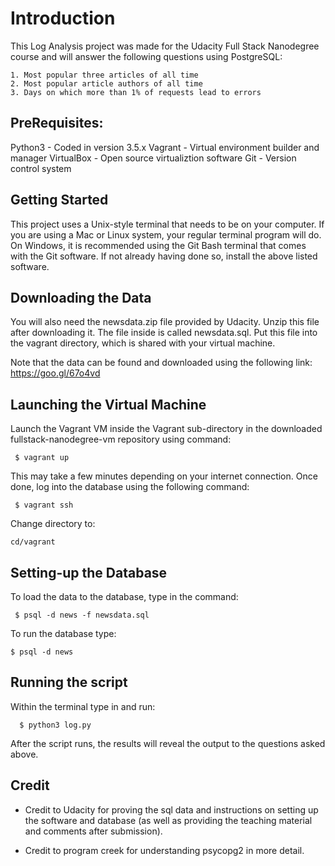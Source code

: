 # Introduction

This Log Analysis project was made for the Udacity Full Stack Nanodegree course and will answer the following questions using PostgreSQL:

	1. Most popular three articles of all time
	2. Most popular article authors of all time
	3. Days on which more than 1% of requests lead to errors

## PreRequisites:

Python3 - Coded in version 3.5.x
Vagrant - Virtual environment builder and manager
VirtualBox - Open source virtualiztion software
Git - Version control system 

## Getting Started

This project uses a Unix-style terminal that needs to be on your computer. If you are using a Mac or Linux system, your regular terminal program will do. On Windows, it is recommended using the Git Bash terminal that comes with the Git software. If not already having done so, install the above listed software.

## Downloading the Data

You will also need the newsdata.zip file provided by Udacity. Unzip this file after downloading it. The file inside is called newsdata.sql. Put this file into the vagrant directory, which is shared with your virtual machine.

Note that the data can be found and downloaded using the following link: https://goo.gl/67o4vd

## Launching the Virtual Machine

Launch the Vagrant VM inside the Vagrant sub-directory in the downloaded fullstack-nanodegree-vm repository using command:

```
 $ vagrant up
```
This may take a few minutes depending on your internet connection. Once done, log into the database using the following command:

```
 $ vagrant ssh
```
Change directory to:
```
cd/vagrant 
```

## Setting-up the Database

To load the data to the database, type in the command:
``` 
 $ psql -d news -f newsdata.sql
```

To run the database type:
```
$ psql -d news
```

## Running the script

Within the terminal type in and run: 
```
  $ python3 log.py
```

After the script runs, the results will reveal the output to the questions asked above.

## Credit 

- Credit to Udacity for proving the sql data and instructions on setting up the software and database (as well as providing the teaching material and comments after submission).

- Credit to program creek for understanding psycopg2 in more detail. 
